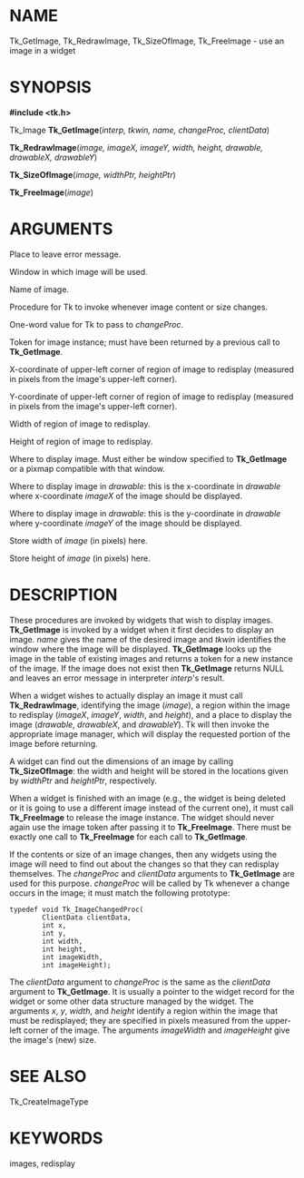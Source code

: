 # NAME

Tk_GetImage, Tk_RedrawImage, Tk_SizeOfImage, Tk_FreeImage - use an image
in a widget

# SYNOPSIS

**#include \<tk.h\>**

Tk_Image **Tk_GetImage**(*interp, tkwin, name, changeProc, clientData*)

**Tk_RedrawImage**(*image, imageX, imageY, width, height, drawable,
drawableX, drawableY*)

**Tk_SizeOfImage**(*image, widthPtr, heightPtr*)

**Tk_FreeImage**(*image*)

# ARGUMENTS

Place to leave error message.

Window in which image will be used.

Name of image.

Procedure for Tk to invoke whenever image content or size changes.

One-word value for Tk to pass to *changeProc*.

Token for image instance; must have been returned by a previous call to
**Tk_GetImage**.

X-coordinate of upper-left corner of region of image to redisplay
(measured in pixels from the image\'s upper-left corner).

Y-coordinate of upper-left corner of region of image to redisplay
(measured in pixels from the image\'s upper-left corner).

Width of region of image to redisplay.

Height of region of image to redisplay.

Where to display image. Must either be window specified to
**Tk_GetImage** or a pixmap compatible with that window.

Where to display image in *drawable*: this is the x-coordinate in
*drawable* where x-coordinate *imageX* of the image should be displayed.

Where to display image in *drawable*: this is the y-coordinate in
*drawable* where y-coordinate *imageY* of the image should be displayed.

Store width of *image* (in pixels) here.

Store height of *image* (in pixels) here.

# DESCRIPTION

These procedures are invoked by widgets that wish to display images.
**Tk_GetImage** is invoked by a widget when it first decides to display
an image. *name* gives the name of the desired image and *tkwin*
identifies the window where the image will be displayed. **Tk_GetImage**
looks up the image in the table of existing images and returns a token
for a new instance of the image. If the image does not exist then
**Tk_GetImage** returns NULL and leaves an error message in interpreter
*interp*\'s result.

When a widget wishes to actually display an image it must call
**Tk_RedrawImage**, identifying the image (*image*), a region within the
image to redisplay (*imageX*, *imageY*, *width*, and *height*), and a
place to display the image (*drawable*, *drawableX*, and *drawableY*).
Tk will then invoke the appropriate image manager, which will display
the requested portion of the image before returning.

A widget can find out the dimensions of an image by calling
**Tk_SizeOfImage**: the width and height will be stored in the locations
given by *widthPtr* and *heightPtr*, respectively.

When a widget is finished with an image (e.g., the widget is being
deleted or it is going to use a different image instead of the current
one), it must call **Tk_FreeImage** to release the image instance. The
widget should never again use the image token after passing it to
**Tk_FreeImage**. There must be exactly one call to **Tk_FreeImage** for
each call to **Tk_GetImage**.

If the contents or size of an image changes, then any widgets using the
image will need to find out about the changes so that they can redisplay
themselves. The *changeProc* and *clientData* arguments to
**Tk_GetImage** are used for this purpose. *changeProc* will be called
by Tk whenever a change occurs in the image; it must match the following
prototype:

    typedef void Tk_ImageChangedProc(
            ClientData clientData,
            int x,
            int y,
            int width,
            int height,
            int imageWidth,
            int imageHeight);

The *clientData* argument to *changeProc* is the same as the
*clientData* argument to **Tk_GetImage**. It is usually a pointer to the
widget record for the widget or some other data structure managed by the
widget. The arguments *x*, *y*, *width*, and *height* identify a region
within the image that must be redisplayed; they are specified in pixels
measured from the upper-left corner of the image. The arguments
*imageWidth* and *imageHeight* give the image\'s (new) size.

# SEE ALSO

Tk_CreateImageType

# KEYWORDS

images, redisplay
